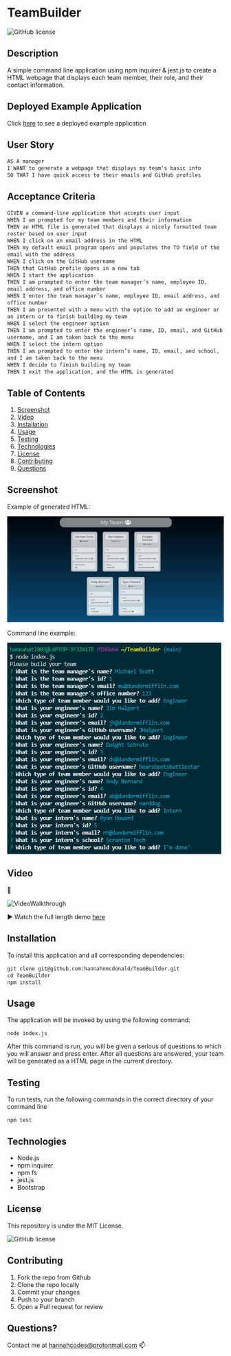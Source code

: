 # TeamBuilder

![GitHub license](https://img.shields.io/badge/license-MIT-blue.svg)

## Description
A simple command line application using npm inquirer & jest.js to create a HTML webpage that displays each team member, their role, and their contact information.

## Deployed Example Application

Click [here](https://hannahnmcdonald.github.io/TeamBuilder/) to see a deployed example application

## User Story

```
AS A manager
I WANT to generate a webpage that displays my team's basic info
SO THAT I have quick access to their emails and GitHub profiles
```

## Acceptance Criteria 

```
GIVEN a command-line application that accepts user input
WHEN I am prompted for my team members and their information
THEN an HTML file is generated that displays a nicely formatted team roster based on user input
WHEN I click on an email address in the HTML
THEN my default email program opens and populates the TO field of the email with the address
WHEN I click on the GitHub username
THEN that GitHub profile opens in a new tab
WHEN I start the application
THEN I am prompted to enter the team manager’s name, employee ID, email address, and office number
WHEN I enter the team manager’s name, employee ID, email address, and office number
THEN I am presented with a menu with the option to add an engineer or an intern or to finish building my team
WHEN I select the engineer option
THEN I am prompted to enter the engineer’s name, ID, email, and GitHub username, and I am taken back to the menu
WHEN I select the intern option
THEN I am prompted to enter the intern’s name, ID, email, and school, and I am taken back to the menu
WHEN I decide to finish building my team
THEN I exit the application, and the HTML is generated

```


## Table of Contents
1. [Screenshot](##Screenshot)
2. [Video](##Video)
3. [Installation](##Installation)
4. [Usage](##Usage)
5. [Testing](##Testing)
6. [Technologies](##Technologies)
7. [License](##License)
8. [Contributing](##Contributing)
9. [Questions](##Questions)


## Screenshot

Example of generated HTML: 

![Screenshot](./img/screenshot1.png)

Command line example:

![Screenshot2](./img/screenshot2.png)

## Video

🎥

![VideoWalkthrough](./img/gif2.gif)

▶️ Watch the full length demo [here](https://drive.google.com/file/d/1QjAthulQRg9awWA7rnRIeqgy8wndP51Y/view?usp=sharing)


## Installation

To install this application and all corresponding dependencies:
```
git clone git@github.com:hannahnmcdonald/TeamBuilder.git
cd TeamBuilder
npm install     
```

## Usage

The application will be invoked by using the following command:
```
node index.js
```
After this command is run, you will be given a serious of questions to which you will answer and press enter. After all questions are answered, your team will be generated as a HTML page in the current directory.

## Testing

To run tests, run the following commands in the correct directory of your command line
```
npm test
```


## Technologies

* Node.js
* npm inquirer
* npm fs
* jest.js
* Bootstrap


## License

This repository is under the MIT License.

![GitHub license](https://img.shields.io/badge/license-MIT-blue.svg)

## Contributing

1. Fork the repo from Github
2. Clone the repo locally
3. Commit your changes
4. Push to your branch
5. Open a Pull request for review

## Questions?

Contact me at hannahcodes@protonmail.com 📫


